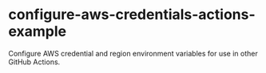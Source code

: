 # configure-aws-credentials-actions-example
Configure AWS credential and region environment variables for use in other GitHub Actions. 
